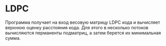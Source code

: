 # LDPC

Программа получает на вход весовую матрицу LDPC кода и вычисляет верхнюю оценку расстояния кода. Для этого в несколько потоков вычисляются перманенты подматриц, а затем берется их минимальная сумма.
